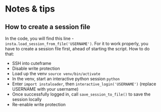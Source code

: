 # Notes & tips

## How to create a session file
In the code, you will find this line - `insta.load_session_from_file('USERNAME')`. For it to work properly, you have to create a session file first, ahead of starting the script. 
How to do that:

- SSH into cuteframe
- Disable write protection
- Load up the venv `source venv/bin/activate`
- In the venv, start an interactive python session `python`
- Enter `import instaloader`, then `interactive_login('USERNAME')` (replace USERNAME with your username)
- Once successfully logged in, call `save_session_to_file()` to save the session locally
- Re-enable write protection
